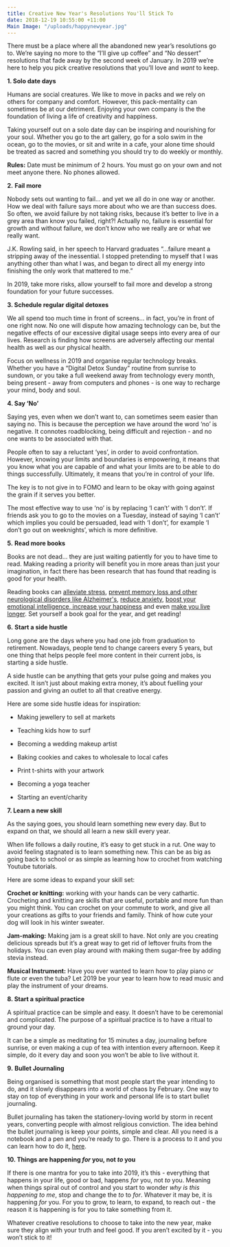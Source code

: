 ```yaml
---
title: Creative New Year's Resolutions You'll Stick To
date: 2018-12-19 10:55:00 +11:00
Main Image: "/uploads/happynewyear.jpg"
---
```


There must be a place where all the abandoned new year’s resolutions go to. We’re saying no more to the “I’ll give up coffee” and “No dessert” resolutions that fade away by the second week of January. In 2019 we’re here to help you pick creative resolutions that you’ll love and *want* to keep.

**1. Solo date days**


Humans are social creatures. We like to move in packs and we rely on others for company and comfort. However, this pack-mentality can sometimes be at our detriment. Enjoying your own company is the the foundation of living a life of creativity and happiness.

Taking yourself out on a solo date day can be inspiring and nourishing for your soul. Whether you go to the art gallery, go for a solo swim in the ocean, go to the movies, or sit and write in a cafe, your alone time should be treated as sacred and something you should try to do weekly or monthly.

**Rules:** Date must be minimum of 2 hours. You must go on your own and not meet anyone there. No phones allowed.

**2.** **Fail more**


Nobody sets out wanting to fail… and yet we all do in one way or another. How we deal with failure says more about who we are than success does. So often, we avoid failure by not taking risks, because it’s better to live in a grey area than know you failed, right?! Actually no, failure is essential for growth and without failure, we don’t know who we really are or what we really want.

J.K. Rowling said, in her speech to Harvard graduates “...failure meant a stripping away of the inessential. I stopped pretending to myself that I was anything other than what I was, and began to direct all my energy into finishing the only work that mattered to me.”

In 2019, take more risks, allow yourself to fail more and develop a strong foundation for your future successes.

**3. Schedule regular digital detoxes**


We all spend too much time in front of screens… in fact, you’re in front of one right now. No one will dispute how amazing technology can be, but the negative effects of our excessive digital usage seeps into every area of our lives. Research is finding how screens are adversely affecting our mental health as well as our physical health.

Focus on wellness in 2019 and organise regular technology breaks. Whether you have a “Digital Detox Sunday” routine from sunrise to sundown, or you take a full weekend away from technology every month, being present - away from computers and phones - is one way to recharge your mind, body and soul.

**4. Say ‘No’**


Saying yes, even when we don’t want to, can sometimes seem easier than saying no. This is because the perception we have around the word ‘no’ is negative. It connotes roadblocking, being difficult and rejection - and no one wants to be associated with that.

People often to say a reluctant ‘yes’, in order to avoid confrontation. However, knowing your limits and boundaries is empowering, it means that you know what you are capable of and what your limits are to be able to do things successfully. Ultimately, it means that you’re in control of your life.

The key is to not give in to FOMO and learn to be okay with going against the grain if it serves you better.

The most effective way to use ‘no’ is by replacing ‘I can’t’ with ‘I don’t’. If friends ask you to go to the movies on a Tuesday, instead of saying ‘I can’t’ which implies you could be persuaded, lead with ‘I don’t’, for example ‘I don’t go out on weeknights’, which is more definitive.

**5.** **Read more books**

Books are not dead… they are just waiting patiently for you to have time to read. Making reading a priority will benefit you in more areas than just your imagination, in fact there has been research that has found that reading is good for your health.

Reading books can [alleviate stress](https://www.telegraph.co.uk/news/health/news/5070874/Reading-can-help-reduce-stress.html), [prevent memory loss and other neurological disorders like Alzheimer's](https://www.alzinfo.org/articles/reading-alzheimers-bay/), [reduce anxiety](https://www.smh.com.au/lifestyle/dont-pop-a-pill-read-a-book-20130226-2f2ph.html), [boost your emotional intelligence, increase your happiness](https://www.fastcompany.com/3048913/how-changing-your-reading-habits-can-transform-your-health) and even [make you live longer](https://well.blogs.nytimes.com/2016/08/03/read-books-live-longer/). Set yourself a book goal for the year, and get reading!

**6.** **Start a side hustle**


Long gone are the days where you had one job from graduation to retirement. Nowadays, people tend to change careers every 5 years, but one thing that helps people feel more content in their current jobs, is starting a side hustle.

A side hustle can be anything that gets your pulse going and makes you excited. It isn’t just about making extra money, it’s about fuelling your passion and giving an outlet to all that creative energy.

Here are some side hustle ideas for inspiration:

* Making jewellery to sell at markets

* Teaching kids how to surf

* Becoming a wedding makeup artist

* Baking cookies and cakes to wholesale to local cafes

* Print t-shirts with your artwork

* Becoming a yoga teacher

* Starting an event/charity

**7. Learn a new skill**

As the saying goes, you should learn something new every day. But to expand on that, we should all learn a new skill every year.

When life follows a daily routine, it’s easy to get stuck in a rut. One way to avoid feeling stagnated is to learn something new. This can be as big as going back to school or as simple as learning how to crochet from watching Youtube tutorials.

Here are some ideas to expand your skill set:

**Crochet or knitting:** working with your hands can be very cathartic. Crocheting and knitting are skills that are useful, portable and more fun than you might think. You can crochet on your commute to work, and give all your creations as gifts to your friends and family. Think of how cute your dog will look in his winter sweater.

**Jam-making:** Making jam is a great skill to have. Not only are you creating delicious spreads but it’s a great way to get rid of leftover fruits from the holidays. You can even play around with making them sugar-free by adding stevia instead.

**Musical Instrument:** Have you ever wanted to learn how to play piano or flute or even the tuba? Let 2019 be your year to learn how to read music and play the instrument of your dreams.

**8. Start a spiritual practice**


A spiritual practice can be simple and easy. It doesn’t have to be ceremonial and complicated. The purpose of a spiritual practice is to have a ritual to ground your day.

It can be a simple as meditating for 15 minutes a day, journaling before sunrise, or even making a cup of tea with intention every afternoon. Keep it simple, do it every day and soon you won’t be able to live without it.

**9.** **Bullet Journaling**


Being organised is something that most people start the year intending to do, and it slowly disappears into a world of chaos by February. One way to stay on top of everything in your work and personal life is to start bullet journaling.

Bullet journaling has taken the stationery-loving world by storm in recent years, converting people with almost religious conviction. The idea behind the bullet journaling is keep your points, simple and clear. All you need is a notebook and a pen and you’re ready to go. There is a process to it and you can learn how to do it, [here](https://bulletjournal.com/pages/learn).

**10. Things are happening *for* you, not *to* you**


If there is one mantra for you to take into 2019, it’s this - everything that happens in your life, good or bad, happens *for* you, not *to* you. Meaning when things spiral out of control and you start to wonder *why is this happening to me*, stop and change the *to* to *for*. Whatever it may be, it is happening *for* you. For you to grow, to learn, to expand, to reach out - the reason it is happening is for you to take something from it.

Whatever creative resolutions to choose to take into the new year, make sure they align with your truth and feel good. If you aren’t excited by it - you won’t stick to it!